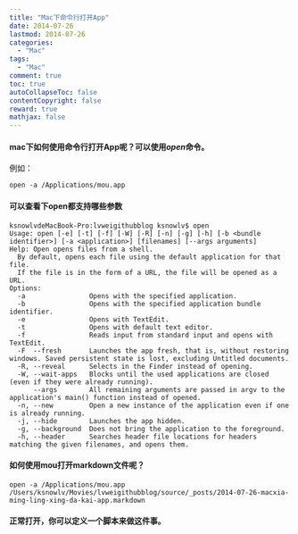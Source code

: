 ```yaml
---
title: "Mac下命令行打开App"
date: 2014-07-26
lastmod: 2014-07-26
categories:
  - "Mac"
tags:
  - "Mac"
comment: true
toc: true
autoCollapseToc: false
contentCopyright: false
reward: true
mathjax: false
---
```


#### mac下如何使用命令行打开App呢？可以使用***open***命令。

例如：

    open -a /Applications/mou.app

#### 可以查看下open都支持哪些参数    
    ksnowlvdeMacBook-Pro:lvweigithubblog ksnowlv$ open
    Usage: open [-e] [-t] [-f] [-W] [-R] [-n] [-g] [-h] [-b <bundle identifier>] [-a <application>] [filenames] [--args arguments]
    Help: Open opens files from a shell.
      By default, opens each file using the default application for that file.  
      If the file is in the form of a URL, the file will be opened as a URL.
    Options: 
      -a                Opens with the specified application.
      -b                Opens with the specified application bundle identifier.
      -e                Opens with TextEdit.
      -t                Opens with default text editor.
      -f                Reads input from standard input and opens with TextEdit.
      -F  --fresh       Launches the app fresh, that is, without restoring windows. Saved persistent state is lost, excluding Untitled documents.
      -R, --reveal      Selects in the Finder instead of opening.
      -W, --wait-apps   Blocks until the used applications are closed (even if they were already running).
          --args        All remaining arguments are passed in argv to the application's main() function instead of opened.
      -n, --new         Open a new instance of the application even if one is already running.
      -j, --hide        Launches the app hidden.
      -g, --background  Does not bring the application to the foreground.
      -h, --header      Searches header file locations for headers matching the given filenames, and opens them.
      
      
#### 如何使用mou打开markdown文件呢？    
    open -a /Applications/mou.app /Users/ksnowlv/Movies/lvweigithubblog/source/_posts/2014-07-26-macxia-ming-ling-xing-da-kai-app.markdown
    
#### 正常打开，你可以定义一个脚本来做这件事。

